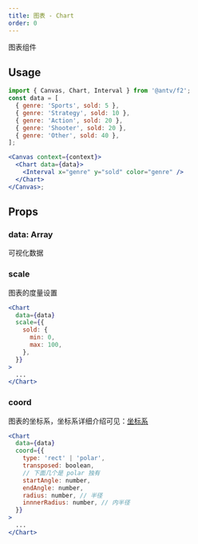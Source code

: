```yaml
---
title: 图表 - Chart
order: 0
---
```


图表组件

## Usage

```jsx
import { Canvas, Chart, Interval } from '@antv/f2';
const data = [
  { genre: 'Sports', sold: 5 },
  { genre: 'Strategy', sold: 10 },
  { genre: 'Action', sold: 20 },
  { genre: 'Shooter', sold: 20 },
  { genre: 'Other', sold: 40 },
];

<Canvas context={context}>
  <Chart data={data}>
    <Interval x="genre" y="sold" color="genre" />
  </Chart>
</Canvas>;
```

## Props

### data: Array

可视化数据

### scale

图表的度量设置

```jsx
<Chart
  data={data}
  scale={{
    sold: {
      min: 0,
      max: 100,
    },
  }}
>
  ...
</Chart>
```

### coord

图表的坐标系，坐标系详细介绍可见：[坐标系](../../../tutorial/coordinate)

```jsx
<Chart
  data={data}
  coord={{
    type: 'rect' | 'polar',
    transposed: boolean,
    // 下面几个是 polar 独有
    startAngle: number,
    endAngle: number,
    radius: number, // 半径
    innnerRadius: number, // 内半径
  }}
>
  ...
</Chart>
```
